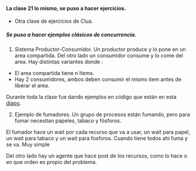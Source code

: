 #### La clase 21 lo mismo, se puso a hacer ejercicios. 

- Otra clase de ejercicios de Clua.

##### Se puso a hacer ejemplos clásicos de concurrencia.

1. Sistema Productor-Consumidor.
Un productor produce y lo pone en un area compartida.
Del otro lado un consumidor consume y lo come del area.
Hay distintas variantes donde : 
- El area compartida tiene n Items.
- Hay 2 consumidores, ambos deben consumir el mismo item antes de liberar el area.


Durante toda la clase fue dando ejemplos en código que están en esta [diapo](http://materias.fi.uba.ar/7508/Slides/11P-Problemas-clasicos.pdf).

2. Ejemplo de fumadores.
Un grupo de procesos están fumando, pero para fumar necesitan papeles, tabaco y fósforos.

El fumador hace un wait por cada recurso que va a usar, un wait para papel, un wait para tabaco y un wait para fosforos. Cuando tiene todos ahi fuma y se va. Muy simple

Del otro lado hay un agente que hace post de los recursos, como lo hace o en que orden es propio del problema.

